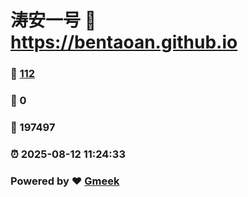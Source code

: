 # 涛安一号 :link: https://bentaoan.github.io 
### :page_facing_up: [112](https://bentaoan.github.io/tag.html) 
### :speech_balloon: 0 
### :hibiscus: 197497 
### :alarm_clock: 2025-08-12 11:24:33 
### Powered by :heart: [Gmeek](https://github.com/Meekdai/Gmeek)
